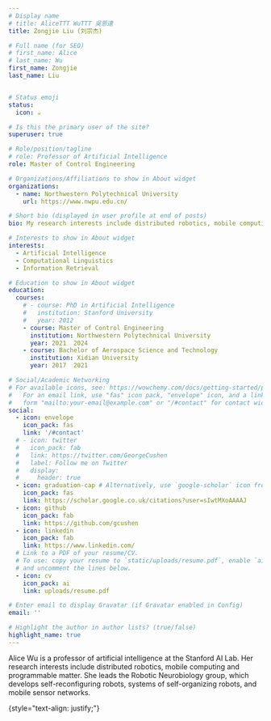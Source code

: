 ```yaml
---
# Display name
# title: AliceTTT WuTTT 吳恩達
title: Zongjie Liu (刘宗杰)

# Full name (for SEO)
# first_name: Alice
# last_name: Wu
first_name: Zongjie
last_name: Liu


# Status emoji
status:
  icon: ☕️

# Is this the primary user of the site?
superuser: true

# Role/position/tagline
# role: Professor of Artificial Intelligence
role: Master of Control Engineering

# Organizations/Affiliations to show in About widget
organizations:
  - name: Northwestern Polytechnical University
    url: https://www.nwpu.edu.cn/

# Short bio (displayed in user profile at end of posts)
bio: My research interests include distributed robotics, mobile computing and programmable matter.

# Interests to show in About widget
interests:
  - Artificial Intelligence
  - Computational Linguistics
  - Information Retrieval

# Education to show in About widget
education:
  courses:
    # - course: PhD in Artificial Intelligence
    #   institution: Stanford University
    #   year: 2012
    - course: Master of Control Engineering
      institution: Northwestern Polytechnical University
      year: 2021  2024
    - course: Bachelor of Aerospace Science and Technology
      institution: Xidian University
      year: 2017  2021

# Social/Academic Networking
# For available icons, see: https://wowchemy.com/docs/getting-started/page-builder/#icons
#   For an email link, use "fas" icon pack, "envelope" icon, and a link in the
#   form "mailto:your-email@example.com" or "/#contact" for contact widget.
social:
  - icon: envelope
    icon_pack: fas
    link: '/#contact'
  # - icon: twitter
  #   icon_pack: fab
  #   link: https://twitter.com/GeorgeCushen
  #   label: Follow me on Twitter
  #   display:
  #     header: true
  - icon: graduation-cap # Alternatively, use `google-scholar` icon from `ai` icon pack
    icon_pack: fas
    link: https://scholar.google.co.uk/citations?user=sIwtMXoAAAAJ
  - icon: github
    icon_pack: fab
    link: https://github.com/gcushen
  - icon: linkedin
    icon_pack: fab
    link: https://www.linkedin.com/
  # Link to a PDF of your resume/CV.
  # To use: copy your resume to `static/uploads/resume.pdf`, enable `ai` icons in `params.yaml`,
  # and uncomment the lines below.
  - icon: cv
    icon_pack: ai
    link: uploads/resume.pdf

# Enter email to display Gravatar (if Gravatar enabled in Config)
email: ''

# Highlight the author in author lists? (true/false)
highlight_name: true
---
```


Alice Wu is a professor of artificial intelligence at the Stanford AI Lab. Her research interests include distributed robotics, mobile computing and programmable matter. She leads the Robotic Neurobiology group, which develops self-reconfiguring robots, systems of self-organizing robots, and mobile sensor networks.

<!-- TEST! -->


{style="text-align: justify;"}
